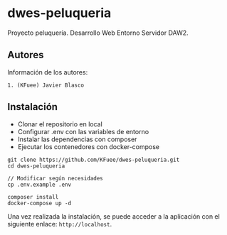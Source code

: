 # **dwes-peluqueria**

Proyecto peluquería. Desarrollo Web Entorno Servidor DAW2.

## **Autores**

Información de los autores:

    1. (KFuee) Javier Blasco

## **Instalación**

- Clonar el repositorio en local
- Configurar .env con las variables de entorno
- Instalar las dependencias con composer
- Ejecutar los contenedores con docker-compose

```shell
git clone https://github.com/KFuee/dwes-peluqueria.git
cd dwes-peluqueria

// Modificar según necesidades
cp .env.example .env

composer install
docker-compose up -d
```

Una vez realizada la instalación, se puede acceder a la aplicación con el siguiente enlace: `http://localhost`.
